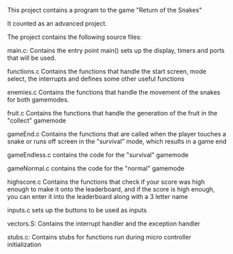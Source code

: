 This project contains a program to the game "Return of the Snakes"

It counted as an advanced project.

The project contains the following source files:

main.c:
	Contains the entry point main()
	sets up the display, timers and ports that will be used.

functions.c
	Contains the functions that handle the start screen,
	mode select, the interrupts and defines some other useful functions

enemies.c
	Contains the functions that handle the movement of the
	snakes for both gamemodes.

fruit.c
	Contains the functions that handle the generation of the
	fruit in the "collect" gamemode

gameEnd.c
	Contains the functions that are called when the player 
	touches a snake or runs off screen in the "survival" mode, 
	which results in a game end

gameEndless.c
	contains the code for the "survival" gamemode

gameNormal.c
	contains the code for the "normal" gamemode

highscore.c
	Contains the functions that check if your score was high 
	enough to make it onto the leaderboard, and if the score 
	is high enough, you can enter it into the leaderboard 
	along with a 3 letter name

inputs.c
	sets up the buttons to be used as inputs

vectors.S:
	Contains the interrupt handler and the exception handler

stubs.c:
	Contains stubs for functions run during micro controller
	initialization
